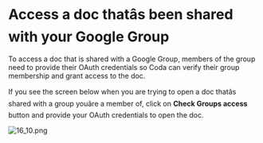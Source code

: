**Access a doc thatâs been shared with your Google Group**
==========================================================


To access a doc that is shared with a Google Group, members of the group need to provide their OAuth credentials so Coda can verify their group membership and grant access to the doc.



If you see the screen below when you are trying to open a doc thatâs shared with a group youâre a member of, click on **Check Groups access** button and provide your OAuth credentials to open the doc.  
  



![16_10.png](https://coda.intercom-attachments-7.com/i/o/758625228/42b4a8285e50c67bfc598368/upload_2555561777645242743)